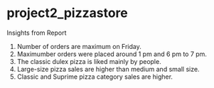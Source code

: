# project2_pizzastore
Insights from Report
1. Number of orders are maximum on Friday.
2. Maximumber orders were placed around 1 pm and 6 pm to 7 pm.
3. The classic dulex pizza is liked mainly by people. 
4. Large-size pizza sales are higher than medium and small size.
5. Classic and Suprime pizza category sales are higher.
